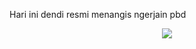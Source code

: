 Hari ini dendi resmi menangis ngerjain pbd
<!--🤔INTERESTTITLE-->

<p align="center">
<img src="https://github-readme-stats.vercel.app/api/top-langs/?username=DendiAnugerah&layout=compact&theme=merko">
